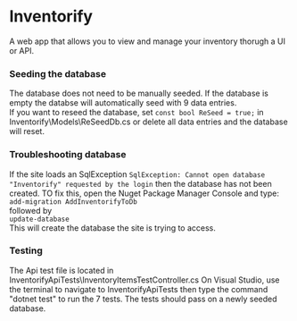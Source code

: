 # Inventorify
A web app that allows you to view and manage your inventory thorugh a UI or API.

### Seeding the database
The database does not need to be manually seeded. If the database is empty the databse will automatically seed with 9 data entries. <br/>
If you want to reseed the database, set `const bool ReSeed = true;` in Inventorify\Models\ReSeedDb.cs or delete all data entries and the database will reset.

### Troubleshooting database
If the site loads an SqlException `SqlException: Cannot open database "Inventorify" requested by the login` then the database has not been created.
TO fix this, open the Nuget Package Manager Console and type: <br/>
`add-migration AddInventorifyToDb` <br/>
followed by <br/>
`update-database` <br/>
This will create the database the site is trying to access.

### Testing
The Api test file is located in InventorifyApiTests\InventoryItemsTestController.cs 
On Visual Studio, use the terminal to navigate to InventorifyApiTests then type the command "dotnet test" to run the 7 tests. The tests should pass on a newly seeded database.

